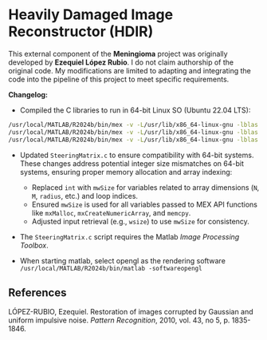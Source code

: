 # Heavily Damaged Image Reconstructor (HDIR)

This external component of the **Meningioma** project was originally developed by **Ezequiel López Rubio**. I do not claim authorship of the original code. My modifications are limited to adapting and integrating the code into the pipeline of this project to meet specific requirements.

**Changelog:**

- Compiled the C libraries to run in 64-bit Linux SO (Ubuntu 22.04 LTS):

```bash
/usr/local/MATLAB/R2024b/bin/mex -v -L/usr/lib/x86_64-linux-gnu -lblas -llapack -lf2c -I. ClassicKernelRegression.c MatesLap.c Debugging.c
/usr/local/MATLAB/R2024b/bin/mex -v -L/usr/lib/x86_64-linux-gnu -lblas -llapack -lf2c -I. SteeringKernelRegression.c MatesLap.c Debugging.c
/usr/local/MATLAB/R2024b/bin/mex -v -L/usr/lib/x86_64-linux-gnu -lblas -llapack -lf2c -I. SteeringMatrix.c MatesLap.c Debugging.c
```

- Updated `SteeringMatrix.c` to ensure compatibility with 64-bit systems. These changes address potential integer size mismatches on 64-bit systems, ensuring proper memory allocation and array indexing:
  - Replaced `int` with `mwSize` for variables related to array dimensions (`N`, `M`, `radius`, etc.) and loop indices.
  - Ensured `mwSize` is used for all variables passed to MEX API functions like `mxMalloc`, `mxCreateNumericArray`, and `memcpy`.
  - Adjusted input retrieval (e.g., `wsize`) to use `mwSize` for consistency.

- The `SteeringMatrix.c` script requires the Matlab _Image Processing Toolbox_.
- When starting matlab, select opengl as the rendering software `/usr/local/MATLAB/R2024b/bin/matlab -softwareopengl`

## References

LÓPEZ-RUBIO, Ezequiel. Restoration of images corrupted by Gaussian and uniform impulsive noise. _Pattern Recognition_, 2010, vol. 43, no 5, p. 1835-1846.
